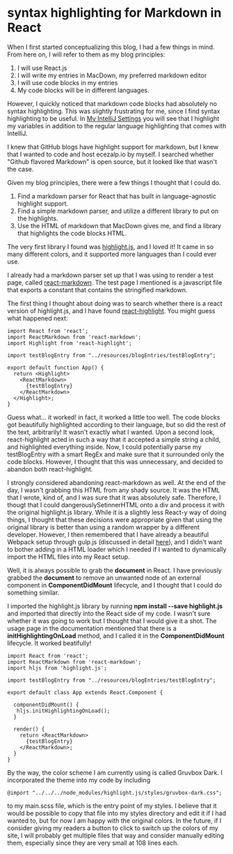 # syntax highlighting for Markdown in React
When I first started conceptualizing this blog, I had a few things in mind. From here on, I will refer to them as my blog principles: 

1. I will use React.js
2. I will write my entries in MacDown, my preferred markdown editor
3. I will use code blocks in my entries
4. My code blocks will be in different languages.

However, I quickly noticed that markdown code blocks had absolutely no syntax highlighting. This was slightly frustrating for me, since I find syntax highlighting to be useful. In [My IntelliJ Settings](/myIntelliJSettings) you will see that I highlight my variables in addition to the regular language highlighting that comes with IntelliJ. 

I knew that GitHub blogs have highlight support for markdown, but I knew that I wanted to code and host ecezalp.io by myself. I searched whether "Github flavored Markdown" is open source, but it looked like that wasn't the case.

Given my blog principles, there were a few things I thought that I could do. 

1. Find a markdown parser for React that has built in language-agnostic highlight support.
2. Find a simple markdown parser, and utilize a different library to put on the highlights.
3. Use the HTML of markdown that MacDown gives me, and find a library that highlights the code blocks HTML.

The very first library I found was [highlight.js](https://highlightjs.org/), and I loved it! It came in so many different colors, and it supported more languages than I could ever use. 

I already had a markdown parser set up that I was using to render a test page, called [react-markdown](https://github.com/rexxars/react-markdown). The test page I mentioned is a javascript file that exports a constant that contains the stringified markdown. 

The first thing I thought about doing was to search whether there is a react version of highlight.js, and I have found [react-highlight](https://github.com/akiran/react-highlight). You might guess what happened next:

```
import React from 'react';
import ReactMarkdown from 'react-markdown';
import Highlight from 'react-highlight';

import testBlogEntry from "../resources/blogEntries/testBlogEntry";

export default function App() {
  return <Highlight>
    <ReactMarkdown>
      {testBlogEntry}
    </ReactMarkdown>
  </Highlight>;
}
```

Guess what... it worked! in fact, it worked a little too well. The code blocks got beautifully highlighted according to their language, but so did the rest of the text, arbitrarily! It wasn't exactly what I wanted. Upon a second look, react-highlight acted in such a way that it accepted a simple string a child, and highlighted everything inside. Now, I could potentially parse my testBlogEntry with a smart RegEx and make sure that it surrounded only the code blocks. However, I thought that this was unnecessary, and decided to abandon both react-highlight.

I strongly considered abandoning react-markdown as well. At the end of the day, I wasn't grabbing this HTML from any shady source. It was the HTML that I wrote, kind of, and I was sure that it was absolutely safe. Therefore, I thougt that I could dangerouslySetinnerHTML onto a div and process it with the original highlight.js library. While it is a slightly less React-y way of doing things, I thought that these decisions were appropriate given that using the original library is better than using a random wrapper by a different developer. However, I then remembered that I have already a beautiful Webpack setup through gulp.js (discussed in detail [here](/my-gulp-config)), and I didn't want to bother adding in a HTML loader which I needed if I wanted to dynamically import the HTML files into my React setup. 

Well, it is always possible to grab the **document** in React. I have previously grabbed the **document** to remove an unwanted node of an external component in  **ComponentDidMount** lifecycle, and I thought that I could do something similar. 

I imported the highlight.js library by running **npm install --save highlight.js** and imported that directly into the React side of my code. I wasn't sure whether it was going to work but I thought that I would give it a shot. The usage page in the documentation mentioned that there is a **initHighlightingOnLoad** method, and I called it in the **ComponentDidMount** lifecycle. It worked beatifully!


```
import React from 'react';
import ReactMarkdown from 'react-markdown';
import hljs from 'highlight.js';

import testBlogEntry from "../resources/blogEntries/testBlogEntry";

export default class App extends React.Component {

  componentDidMount() {
   hljs.initHighlightingOnLoad();
  }

  render() {
    return <ReactMarkdown>
      {testBlogEntry}
    </ReactMarkdown>;
  }
}
```

By the way, the color scheme I am currently using is called Gruvbox Dark. I incorporated the theme into my code by including 

```
@import "../../../node_modules/highlight.js/styles/gruvbox-dark.css";
``` 

to my main.scss file, which is the entry point of my styles. I believe that it would be possible to copy that file into my styles directory and edit it if I had wanted to, but for now I am happy with the original colors. In the future, if I consider giving my readers a button to click to switch up the colors of my site, I will probably get multiple files that way and consider manually editing them, especially since they are very small at 108 lines each. 

